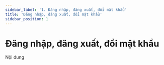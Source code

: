 ```yaml
---
sidebar_label: '1. Đăng nhập, đăng xuất, đổi mật khẩu'
title: 'Đăng nhập, đăng xuất, đổi mật khẩu'
sidebar_position: 1
---
```

# Đăng nhập, đăng xuất, đổi mật khẩu
Nội dung